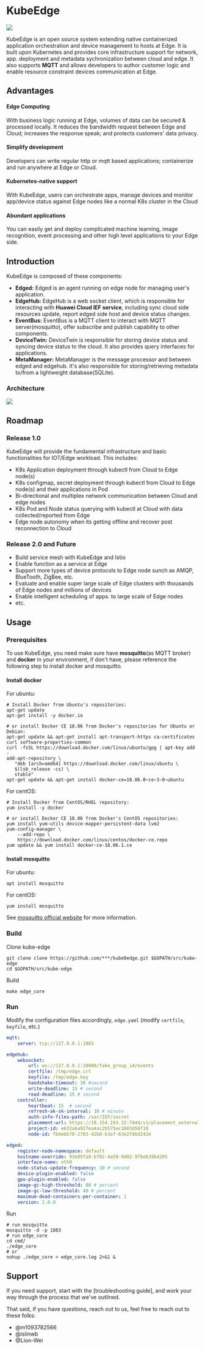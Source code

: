 # KubeEdge

<img src="./images/KubeEdge_logo.png">

KubeEdge is an open source system extending native containerized application orchestration and device management to hosts at Edge. It is built upon Kubernetes and provides core infrastructure support for network, app. deployment and metadata sychronization between cloud and edge. It also supports **MQTT** and allows developers to author customer logic and enable resource constraint devices communication at Edge.

## Advantages

#### Edge Computing

With business logic running at Edge, volumes of data can be secured & processed locally. It reduces the bandwidth request between Edge and Cloud; increases the response speak; and protects customers' data privacy. 

#### Simplify development

Developers can write regular http or mqtt based applications; containerize and run anywhere at Edge or Cloud.

#### Kubernetes-native support

With KubeEdge, users can orchestrate apps, manage devices and monitor app/device status against Edge nodes like a normal K8s cluster in the Cloud

#### Abundant applications

You can easily get and deploy complicated machine learning, image recognition, event processing and other high level applications to your Edge side.

## Introduction

KubeEdge is composed of these components:

- **Edged:** Edged is an agent running on edge node for managing user's application.
- **EdgeHub:** EdgeHub is a web socket client, which is responsible for interacting with **Huawei Cloud IEF service**, including sync cloud side resources update, report edged side host and device status changes.
- **EventBus:** EventBus is a MQTT client to interact with MQTT server(mosquitto), offer subscribe and publish capability to other components.
- **DeviceTwin:** DeviceTwin is responsible for storing device status and syncing device status to the cloud. It also provides query interfaces for applications.
- **MetaManager:** MetaManager is the message processor and between edged and edgehub. It's also responsible for storing/retrieving metadata to/from a lightweight database(SQLite). 

### Architecture

<img src="./images/kubeedge_arch.png">

## Roadmap

### Release 1.0
KubeEdge will provide the fundamental infrastructure and basic functionalities for IOT/Edge workload. This includes: 
- K8s Application deployment through kubectl from Cloud to Edge node(s)
- K8s configmap, secret deployment through kubectl from Cloud to Edge node(s) and their applications in Pod
- Bi-directional and multiplex network communication between Cloud and edge nodes
- K8s Pod and Node status querying with kubectl at Cloud with data collected/reported from Edge
- Edge node autonomy when its getting offline and recover post reconnection to Cloud

### Release 2.0 and Future
- Build service mesh with KubeEdge and Istio 
- Enable function as a service at Edge
- Support more types of device protocols to Edge node sunch as AMQP, BlueTooth, ZigBee, etc.
- Evaluate and enable super large scale of Edge clusters with thousands of Edge nodes and millions of devices
- Enable intelligent scheduling of apps. to large scale of Edge nodes
- etc.

## Usage

### Prerequisites

To use KubeEdge, you need make sure have **mosquitto**(as MQTT broker) and **docker** in your environment, if don't have, please reference the following step to install docker and mosquitto.

#### Install docker

For ubuntu:

```shell
# Install Docker from Ubuntu's repositories:
apt-get update
apt-get install -y docker.io

# or install Docker CE 18.06 from Docker's repositories for Ubuntu or Debian:
apt-get update && apt-get install apt-transport-https ca-certificates curl software-properties-common
curl -fsSL https://download.docker.com/linux/ubuntu/gpg | apt-key add -
add-apt-repository \
   "deb [arch=amd64] https://download.docker.com/linux/ubuntu \
   $(lsb_release -cs) \
   stable"
apt-get update && apt-get install docker-ce=18.06.0~ce~3-0~ubuntu
```

For centOS:

```shell
# Install Docker from CentOS/RHEL repository:
yum install -y docker

# or install Docker CE 18.06 from Docker's CentOS repositories:
yum install yum-utils device-mapper-persistent-data lvm2
yum-config-manager \
    --add-repo \
    https://download.docker.com/linux/centos/docker-ce.repo
yum update && yum install docker-ce-18.06.1.ce
```

#### Install mosquitto

For ubuntu:

```shell
apt install mosquitto
```

For centOS:

```shell
yum install mosquitto
```

See [mosquitto official website](https://mosquitto.org/download/) for more information.

### Build

Clone kube-edge

```shell
git clone clone https://github.com/***/kube0edge.git $GOPATH/src/kube-edge
cd $GOPATH/src/kube-edge
```

Build

```shell
make edge_core
```

### Run

Modify the configuration files accordingly, `edge.yaml` (modify `certfile`, `keyfile`, etc.)

```yaml
mqtt:
    server: tcp://127.0.0.1:1883

edgehub:
    websocket:
        url: ws://127.0.0.1:20000/fake_group_id/events
        certfile: /tmp/edge.crt
        keyfile: /tmp/edge.key
        handshake-timeout: 30 #second
        write-deadline: 15 # second
        read-deadline: 15 # second
    controller:
        heartbeat: 15  # second
        refresh-ak-sk-interval: 10 # minute
        auth-info-files-path: /var/IEF/secret
        placement-url: https://10.154.193.32:7444/v1/placement_external/message_queue
        project-id: e632aba927ea4ac2b575ec1603d56f10
        node-id: fb4ebb70-2783-42b8-b3ef-63e2fd6d242e

edged:
    register-node-namespace: default
    hostname-override: 93e05fa9-b782-4a59-9d02-9f6e639b4205
    interface-name: eth0
    node-status-update-frequency: 10 # second
    device-plugin-enabled: false
    gpu-plugin-enabled: false
    image-gc-high-threshold: 80 # percent
    image-gc-low-threshold: 40 # percent
    maximum-dead-containers-per-container: 1
    version: 2.0.0
```

Run

```shell
# run mosquitto
mosquitto -d -p 1883
# run edge_core
cd cmd/
./edge_core
# or
nohup ./edge_core > edge_core.log 2>&1 &
```

## Support

If you need support, start with the [troubleshooting guide], and work your way through the process that we've outlined.

That said, if you have questions, reach out to us, feel free to reach out to these folks:

- @m1093782566 
- @islinwb 
- @Lion-Wei 





